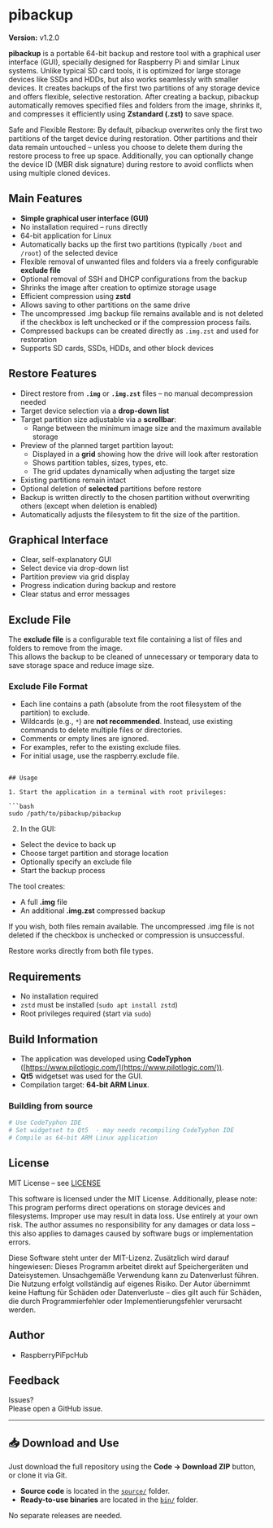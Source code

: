 # pibackup
**Version:** v1.2.0 

**pibackup** is a portable 64-bit backup and restore tool with a graphical user interface (GUI), specially designed for Raspberry Pi and similar Linux systems.
Unlike typical SD card tools, it is optimized for large storage devices like SSDs and HDDs, but also works seamlessly with smaller devices.
It creates backups of the first two partitions of any storage device and offers flexible, selective restoration.
After creating a backup, pibackup automatically removes specified files and folders from the image, shrinks it, and compresses it efficiently using **Zstandard (.zst)** to save space.

Safe and Flexible Restore:
By default, pibackup overwrites only the first two partitions of the target device during restoration. Other partitions and their data remain untouched – unless you choose to delete them during the restore process to free up space.
Additionally, you can optionally change the device ID (MBR disk signature) during restore to avoid conflicts when using multiple cloned devices.

## Main Features

- **Simple graphical user interface (GUI)**
- No installation required – runs directly
- 64-bit application for Linux
- Automatically backs up the first two partitions (typically `/boot` and `/root`) of the selected device
- Flexible removal of unwanted files and folders via a freely configurable **exclude file**
- Optional removal of SSH and DHCP configurations from the backup
- Shrinks the image after creation to optimize storage usage
- Efficient compression using **zstd**
- Allows saving to other partitions on the same drive
- The uncompressed .img backup file remains available and is not deleted if the checkbox is left unchecked or if the compression process fails.
- Compressed backups can be created directly as `.img.zst` and used for restoration
- Supports SD cards, SSDs, HDDs, and other block devices

## Restore Features

- Direct restore from **`.img`** or **`.img.zst`** files – no manual decompression needed
- Target device selection via a **drop-down list**
- Target partition size adjustable via a **scrollbar**:
  - Range between the minimum image size and the maximum available storage
- Preview of the planned target partition layout:
  - Displayed in a **grid** showing how the drive will look after restoration
  - Shows partition tables, sizes, types, etc.
  - The grid updates dynamically when adjusting the target size
- Existing partitions remain intact
- Optional deletion of **selected** partitions before restore
- Backup is written directly to the chosen partition without overwriting others (except when deletion is enabled)
- Automatically adjusts the filesystem to fit the size of the partition.

## Graphical Interface

- Clear, self-explanatory GUI
- Select device via drop-down list
- Partition preview via grid display
- Progress indication during backup and restore
- Clear status and error messages

## Exclude File

The **exclude file** is a configurable text file containing a list of files and folders to remove from the image.  
This allows the backup to be cleaned of unnecessary or temporary data to save storage space and reduce image size.

### Exclude File Format

- Each line contains a path (absolute from the root filesystem of the partition) to exclude.
- Wildcards (e.g., `*`) are **not recommended**. Instead, use existing commands to delete multiple files or directories.
- Comments or empty lines are ignored.
- For examples, refer to the existing exclude files.
- For initial usage, use the raspberry.exclude file.
```

## Usage

1. Start the application in a terminal with root privileges:

```bash
sudo /path/to/pibackup/pibackup
```

2. In the GUI:

- Select the device to back up
- Choose target partition and storage location
- Optionally specify an exclude file
- Start the backup process

The tool creates:

- A full **.img** file
- An additional **.img.zst** compressed backup

If you wish, both files remain available. The uncompressed .img file is not deleted if the checkbox is unchecked or compression is unsuccessful.

Restore works directly from both file types.

## Requirements

- No installation required
- `zstd` must be installed (`sudo apt install zstd`)
- Root privileges required (start via `sudo`)

## Build Information

* The application was developed using **CodeTyphon** ([https://www.pilotlogic.com/](https://www.pilotlogic.com/)).
* **Qt5** widgetset was used for the GUI.
* Compilation target: **64-bit ARM Linux**.

### Building from source

```bash
# Use CodeTyphon IDE
# Set widgetset to Qt5  - may needs recompiling CodeTyphon IDE
# Compile as 64-bit ARM Linux application
```

## License

MIT License – see [LICENSE](LICENSE)

This software is licensed under the MIT License. Additionally, please note: This program performs direct operations on storage devices and filesystems. Improper use may result in data loss. Use entirely at your own risk. The author assumes no responsibility for any damages or data loss – this also applies to damages caused by software bugs or implementation errors.

Diese Software steht unter der MIT-Lizenz. Zusätzlich wird darauf hingewiesen: Dieses Programm arbeitet direkt auf Speichergeräten und Dateisystemen. Unsachgemäße Verwendung kann zu Datenverlust führen. Die Nutzung erfolgt vollständig auf eigenes Risiko. Der Autor übernimmt keine Haftung für Schäden oder Datenverluste – dies gilt auch für Schäden, die durch Programmierfehler oder Implementierungsfehler verursacht werden.


## Author

- RaspberryPiFpcHub

## Feedback

Issues?  
Please open a GitHub issue.

---

## 📥 Download and Use

Just download the full repository using the **Code → Download ZIP** button, or clone it via Git.

- **Source code** is located in the [`source/`](source/) folder.
- **Ready-to-use binaries** are located in the [`bin/`](bin/) folder.

No separate releases are needed.
